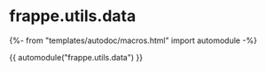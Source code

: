 # frappe.utils.data

{%- from "templates/autodoc/macros.html" import automodule -%}

{{ automodule("frappe.utils.data") }}